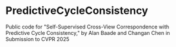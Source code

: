 # PredictiveCycleConsistency
Public code for "Self-Supervised Cross-View Correspondence with Predictive Cycle Consistency," by Alan Baade and Changan Chen in Submission to CVPR 2025
